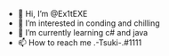 - 👋 Hi, I’m @Ex1tEXE
- 👀 I’m interested in conding and chilling
- 🌱 I’m currently learning c# and java
- 📫 How to reach me .-Tsuki-.#1111

<!---
Ex1tEXE/Ex1tEXE is a ✨ special ✨ repository because its `README.md` (this file) appears on your GitHub profile.
You can click the Preview link to take a look at your changes.
--->
